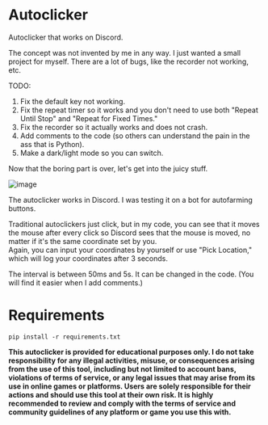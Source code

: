 # Autoclicker
Autoclicker that works on Discord.

The concept was not invented by me in any way. I just wanted a small project for myself. There are a lot of bugs, like the recorder not working, etc.

TODO:

1. Fix the default key not working.
2. Fix the repeat timer so it works and you don't need to use both "Repeat Until Stop" and "Repeat for Fixed Times."
3. Fix the recorder so it actually works and does not crash.
4. Add comments to the code (so others can understand the pain in the ass that is Python).
5. Make a dark/light mode so you can switch.

Now that the boring part is over, let's get into the juicy stuff.

![image](https://github.com/user-attachments/assets/d435b6f5-f3b7-455b-a7f0-7db5533403ee)

The autoclicker works in Discord. I was testing it on a bot for autofarming buttons.

Traditional autoclickers just click, but in my code, you can see that it moves the mouse after every click so Discord sees that the mouse is moved, no matter if it's the same coordinate set by you.  
Again, you can input your coordinates by yourself or use "Pick Location," which will log your coordinates after 3 seconds.

The interval is between 50ms and 5s. It can be changed in the code. (You will find it easier when I add comments.)

# Requirements

`pip install -r requirements.txt`

**This autoclicker is provided for educational purposes only. I do not take responsibility for any illegal activities, misuse, or consequences arising from the use of this tool, including but not limited to account bans, violations of terms of service, or any legal issues that may arise from its use in online games or platforms. Users are solely responsible for their actions and should use this tool at their own risk. It is highly recommended to review and comply with the terms of service and community guidelines of any platform or game you use this with.**
